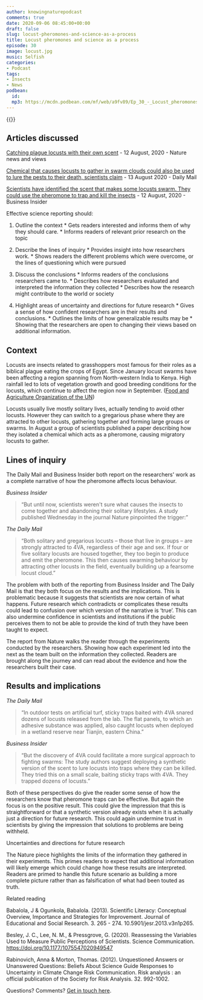 ```yaml
---
author: knowingnaturepodcast
comments: true
date: 2020-09-06 08:45:00+00:00
draft: false
slug: locust-pheromones-and-science-as-a-process
title: Locust pheromones and science as a process
episode: 30
image: locust.jpg
music: Selfish
categories:
- Podcast
tags:
- Insects
- News
podbean:
  id:
  mp3: https://mcdn.podbean.com/mf/web/a9fv89/Ep_30_-_Locust_pheromones_and_science_as_a_process705jq.mp3
---
```


{{<podcast-player>}}

## Articles discussed

[Catching plague locusts with their own scent](https://www.nature.com/articles/d41586-020-02264-x) \- 12 August, 2020 - Nature news and views

[Chemical that causes locusts to gather in swarm clouds could also be used to lure the pests to their death, scientists claim](https://www.dailymail.co.uk/sciencetech/article-8622673/The-pheromone-causes-locusts-swarm-revealed.html) \- 13 August 2020 - Daily Mail

[Scientists have identified the scent that makes some locusts swarm. They could use the pheromone to trap and kill the insects](https://www.businessinsider.com/locust-swarms-controlled-killed-using-own-scent-2020-8?r=US&IR=T) \- 12 August, 2020 - Business Insider 

Effective science reporting should:

  1. Outline the context
    * Gets readers interested and informs them of why they should care.
    * Informs readers of relevant prior research on the topic

  2. Describe the lines of inquiry
    * Provides insight into how researchers work. 
    * Shows readers the different problems which were overcome, or the lines of questioning which were pursued

  3. Discuss the conclusions
    * Informs readers of the conclusions researchers came to.
    * Describes how researchers evaluated and interpreted the information they collected
    * Describes how the research might contribute to the world or society

  4. Highlight areas of uncertainty and directions for future research
    * Gives a sense of how confident researchers are in their results and conclusions.
    * Outlines the limits of how generalizable results may be
    * Showing that the researchers are open to changing their views based on additional information.

## Context

Locusts are insects related to grasshoppers most famous for their roles as a biblical plague eating the crops of Egypt. Since January locust swarms have been affecting a region spanning from North-western India to Kenya. High rainfall led to lots of vegetation growth and good breeding conditions for the locusts, which continue to affect the region now in September. ([Food and Agriculture Organization of the UN](http://www.fao.org/ag/locusts/en/info/info/index.html)) 

Locusts usually live mostly solitary lives, actually tending to avoid other
locusts. However they can switch to a gregarious phase where they are
attracted to other locusts, gathering together and forming large groups or
swarms. In August a group of scientists published a paper describing how they
isolated a chemical which acts as a pheromone, causing migratory locusts to
gather.

## Lines of inquiry

The Daily Mail and Business Insider both report on the researchers' work as a
complete narrative of how the pheromone affects locus behaviour.

_Business Insider_

> “But until now, scientists weren't sure what causes the insects to come
> together and abandoning their solitary lifestyles. A study published
> Wednesday in the journal Nature pinpointed the trigger:”

_The Daily Mail_

> “Both solitary and gregarious locusts – those that live in groups – are
> strongly attracted to 4VA, regardless of their age and sex. If four or five
> solitary locusts are housed together, they too begin to produce and emit the
> pheromone. This then causes swarming behaviour by attracting other locusts
> in the field, eventually building up a fearsome locust cloud.”

The problem with both of the reporting from Business Insider and The Daily
Mail is that they both focus on the results and the implications. This is
problematic because it suggests that scientists are now certain of what
happens. Future research which contradicts or complicates these results could
lead to confusion over which version of the narrative is ‘true’. This can also
undermine confidence in scientists and institutions if the public perceives
them to not be able to provide the kind of truth they have been taught to
expect.

The report from Nature walks the reader through the experiments conducted by
the researchers. Showing how each experiment led into the next as the team
built on the information they collected. Readers are brought along the journey
and can read about the evidence and how the researchers built their case.

## Results and implications

_The Daily Mail_

> “In outdoor tests on artificial turf, sticky traps baited with 4VA snared
> dozens of locusts released from the lab. The flat panels, to which an
> adhesive substance was applied, also caught locusts when deployed in a
> wetland reserve near Tianjin, eastern China.”

_Business Insider_

> “But the discovery of 4VA could facilitate a more surgical approach to
> fighting swarms: The study authors suggest deploying a synthetic version of
> the scent to lure locusts into traps where they can be killed. They tried
> this on a small scale, baiting sticky traps with 4VA. They trapped dozens of
> locusts.”

Both of these perspectives do give the reader some sense of how the
researchers know that pheromone traps can be effective. But again the focus is
on the positive result. This could give the impression that this is
straightforward or that a synthetic version already exists when it is actually
just a direction for future research. This could again undermine trust in
scientists by giving the impression that solutions to problems are being
withheld.  

Uncertainties and directions for future research

The Nature piece highlights the limits of the information they gathered in
their experiments. This primes readers to expect that additional information
will likely emerge which could change how these results are interpreted.
Readers are primed to handle this future scenario as building a more complete
picture rather than as falsification of what had been touted as truth.

Related reading

Babalola, J & Ogunkola, Babalola. (2013). Scientific Literacy: Conceptual
Overview, Importance and Strategies for Improvement. Journal of Educational
and Social Research. 3. 265 - 274. 10.5901/jesr.2013.v3n1p265.

Besley, J. C., Lee, N. M., & Pressgrove, G. (2020). Reassessing the Variables
Used to Measure Public Perceptions of Scientists. Science Communication.
https://doi.org/10.1177/1075547020949547

Rabinovich, Anna & Morton, Thomas. (2012). Unquestioned Answers or Unanswered
Questions: Beliefs About Science Guide Responses to Uncertainty in Climate
Change Risk Communication. Risk analysis : an official publication of the
Society for Risk Analysis. 32. 992-1002.

Questions? Comments? [Get in touch here](/about).

